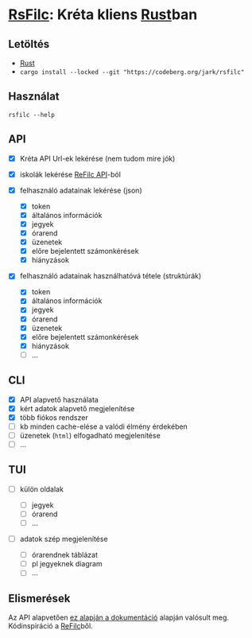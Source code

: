 # [RsFilc](https://codeberg.org/jark/rsfilc): Kréta kliens [Rust](https://rust-lang.org)ban

## Letöltés

-   [Rust](https://rustup.rs)
-   `cargo install --locked --git "https://codeberg.org/jark/rsfilc"`

## Használat

`rsfilc --help`

## API

-   [x] Kréta API Url-ek lekérése (nem tudom mire jók)
-   [x] iskolák lekérése [ReFilc API](https://api.refilc.hu/v1/public/school-list)-ból

-   [x] felhasználó adatainak lekérése (json)

    -   [x] token
    -   [x] általános információk
    -   [x] jegyek
    -   [x] órarend
    -   [x] üzenetek
    -   [x] előre bejelentett számonkérések
    -   [x] hiányzások

-   [x] felhasználó adatainak használhatóvá tétele (struktúrák)

    -   [x] token
    -   [x] általános információk
    -   [x] jegyek
    -   [x] órarend
    -   [x] üzenetek
    -   [x] előre bejelentett számonkérések
    -   [x] hiányzások
    -   [ ] ...

## CLI

-   [x] API alapvető használata
-   [x] kért adatok alapvető megjelenítése
-   [x] több fiókos rendszer
-   [ ] kb minden cache-elése a valódi élmény érdekében
-   [ ] üzenetek (`html`) elfogadható megjelenítése
-   [ ] ...

## TUI

-   [ ] külön oldalak

    -   [ ] jegyek
    -   [ ] órarend
    -   [ ] ...

-   [ ] adatok szép megjelenítése
    -   [ ] órarendnek táblázat
    -   [ ] pl jegyeknek diagram
    -   [ ] ...

## Elismerések

Az API alapvetően [ez alapján a dokumentáció](https://github.com/bczsalba/ekreta-docs-v3) alapján valósult meg.
Kódinspiráció a [ReFilc](https://github.com/refilc/naplo)ből.
